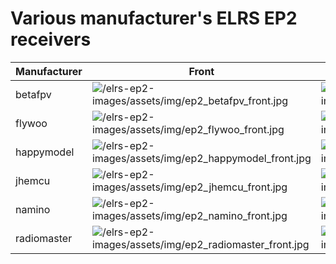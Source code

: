 # Various manufacturer's ELRS EP2 receivers
| Manufacturer | Front | Back |
| ------------ | ----- | ---- |
| betafpv | ![/elrs-ep2-images/assets/img/ep2_betafpv_front.jpg](/elrs-ep2-images/assets/img/ep2_betafpv_front.jpg) | ![/elrs-ep2-images/assets/img/ep2_betafpv_back.jpg](/elrs-ep2-images/assets/img/ep2_betafpv_back.jpg) |
| flywoo | ![/elrs-ep2-images/assets/img/ep2_flywoo_front.jpg](/elrs-ep2-images/assets/img/ep2_flywoo_front.jpg) | ![/elrs-ep2-images/assets/img/ep2_flywoo_back.jpg](/elrs-ep2-images/assets/img/ep2_flywoo_back.jpg) |
| happymodel | ![/elrs-ep2-images/assets/img/ep2_happymodel_front.jpg](/elrs-ep2-images/assets/img/ep2_happymodel_front.jpg) | ![/elrs-ep2-images/assets/img/ep2_happymodel_back.jpg](/elrs-ep2-images/assets/img/ep2_happymodel_back.jpg) |
| jhemcu | ![/elrs-ep2-images/assets/img/ep2_jhemcu_front.jpg](/elrs-ep2-images/assets/img/ep2_jhemcu_front.jpg) | ![/elrs-ep2-images/assets/img/ep2_jhemcu_back.jpg](/elrs-ep2-images/assets/img/ep2_jhemcu_back.jpg) |
| namino | ![/elrs-ep2-images/assets/img/ep2_namino_front.jpg](/elrs-ep2-images/assets/img/ep2_namino_front.jpg) | ![/elrs-ep2-images/assets/img/ep2_namino_back.jpg](/elrs-ep2-images/assets/img/ep2_namino_back.jpg) |
| radiomaster | ![/elrs-ep2-images/assets/img/ep2_radiomaster_front.jpg](/elrs-ep2-images/assets/img/ep2_radiomaster_front.jpg) | ![/elrs-ep2-images/assets/img/ep2_radiomaster_back.jpg](/elrs-ep2-images/assets/img/ep2_radiomaster_back.jpg) |